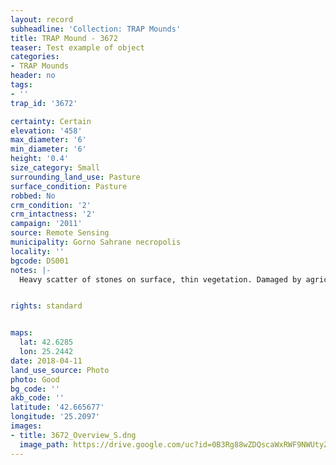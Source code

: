 ```yaml
---
layout: record
subheadline: 'Collection: TRAP Mounds'
title: TRAP Mound - 3672
teaser: Test example of object
categories:
- TRAP Mounds
header: no
tags:
- ''
trap_id: '3672'

certainty: Certain
elevation: '458'
max_diameter: '6'
min_diameter: '6'
height: '0.4'
size_category: Small
surrounding_land_use: Pasture
surface_condition: Pasture
robbed: No
crm_condition: '2'
crm_intactness: '2'
campaign: '2011'
source: Remote Sensing
municipality: Gorno Sahrane necropolis
locality: ''
bgcode: DS001
notes: |-
  Heavy scatter of stones on surface, thin vegetation. Damaged by agriculture. No visible robbers trenches.


rights: standard


maps:
  lat: 42.6285
  lon: 25.2442
date: 2018-04-11
land_use_source: Photo
photo: Good
bg_code: ''
akb_code: ''
latitude: '42.665677'
longitude: '25.2097'
images:
- title: 3672_Overview_S.dng
  image_path: https://drive.google.com/uc?id=0B3Rg88wZDQscaWxRWF9NWUtyZmM
---
```

